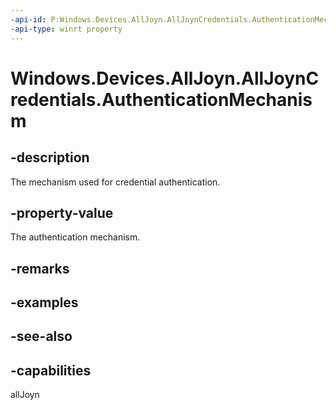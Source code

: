 ----api-id: P:Windows.Devices.AllJoyn.AllJoynCredentials.AuthenticationMechanism
-api-type: winrt property
---<!-- Property syntaxpublic Windows.Devices.AllJoyn.AllJoynAuthenticationMechanism AuthenticationMechanism { get; }--># Windows.Devices.AllJoyn.AllJoynCredentials.AuthenticationMechanism## -descriptionThe mechanism used for credential authentication.## -property-valueThe authentication mechanism.## -remarks## -examples## -see-also## -capabilitiesallJoyn